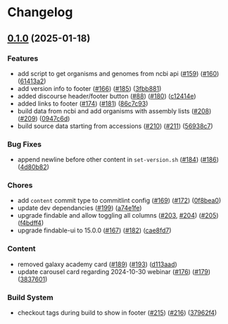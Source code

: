 # Changelog

## [0.1.0](https://github.com/galaxyproject/brc-analytics/compare/v0.0.0...v0.1.0) (2025-01-18)


### Features

* add script to get organisms and genomes from ncbi api ([#159](https://github.com/galaxyproject/brc-analytics/issues/159)) ([#160](https://github.com/galaxyproject/brc-analytics/issues/160)) ([61413a2](https://github.com/galaxyproject/brc-analytics/commit/61413a2137555e157b5df878bf4111c19a0a944e))
* add version info to footer ([#166](https://github.com/galaxyproject/brc-analytics/issues/166)) ([#185](https://github.com/galaxyproject/brc-analytics/issues/185)) ([3fbb881](https://github.com/galaxyproject/brc-analytics/commit/3fbb8817fc9ceece765e9b445294f52f3fc9e298))
* added discourse header/footer button ([#88](https://github.com/galaxyproject/brc-analytics/issues/88)) ([#180](https://github.com/galaxyproject/brc-analytics/issues/180)) ([c12414e](https://github.com/galaxyproject/brc-analytics/commit/c12414ec4ff7571016a5f06f4407059c045a682e))
* added links to footer ([#174](https://github.com/galaxyproject/brc-analytics/issues/174)) ([#181](https://github.com/galaxyproject/brc-analytics/issues/181)) ([86c7c93](https://github.com/galaxyproject/brc-analytics/commit/86c7c9314b203790bf6f22de685224bf99480abc))
* build data from ncbi and add organisms with assembly lists ([#208](https://github.com/galaxyproject/brc-analytics/issues/208)) ([#209](https://github.com/galaxyproject/brc-analytics/issues/209)) ([0947c6d](https://github.com/galaxyproject/brc-analytics/commit/0947c6d477b38381129f03c8e1d19be2295c23d7))
* build source data starting from accessions ([#210](https://github.com/galaxyproject/brc-analytics/issues/210)) ([#211](https://github.com/galaxyproject/brc-analytics/issues/211)) ([56938c7](https://github.com/galaxyproject/brc-analytics/commit/56938c7e63ff05b648cf8d398ae54ea129f71b05))


### Bug Fixes

* append newline before other content in `set-version.sh` ([#184](https://github.com/galaxyproject/brc-analytics/issues/184)) ([#186](https://github.com/galaxyproject/brc-analytics/issues/186)) ([4d80b82](https://github.com/galaxyproject/brc-analytics/commit/4d80b8230d8ba397df520c4419a2bf55c8803b4c))


### Chores

* add `content` commit type to commitlint config ([#169](https://github.com/galaxyproject/brc-analytics/issues/169)) ([#172](https://github.com/galaxyproject/brc-analytics/issues/172)) ([0f8bea0](https://github.com/galaxyproject/brc-analytics/commit/0f8bea063981ecc0e2d2833c52ada6941542d397))
* update dev dependancies ([#199](https://github.com/galaxyproject/brc-analytics/issues/199)) ([a74e1fe](https://github.com/galaxyproject/brc-analytics/commit/a74e1fed61f7a8f797645d72579da5b2c2fec099))
* upgrade findable and allow toggling all columns ([#203](https://github.com/galaxyproject/brc-analytics/issues/203), [#204](https://github.com/galaxyproject/brc-analytics/issues/204)) ([#205](https://github.com/galaxyproject/brc-analytics/issues/205)) ([f4bdff4](https://github.com/galaxyproject/brc-analytics/commit/f4bdff49e6f2d822ccc334ab40657a68d778f4d4))
* upgrade findable-ui to 15.0.0 ([#167](https://github.com/galaxyproject/brc-analytics/issues/167)) ([#182](https://github.com/galaxyproject/brc-analytics/issues/182)) ([cae8fd7](https://github.com/galaxyproject/brc-analytics/commit/cae8fd70c8d1a27d2a7e888885fca8b8e0bd8ff1))


### Content

* removed galaxy academy card ([#189](https://github.com/galaxyproject/brc-analytics/issues/189)) ([#193](https://github.com/galaxyproject/brc-analytics/issues/193)) ([d113aad](https://github.com/galaxyproject/brc-analytics/commit/d113aad40e8499aa85bd5ab794f4161c98050dc4))
* update carousel card regarding 2024-10-30 webinar ([#176](https://github.com/galaxyproject/brc-analytics/issues/176)) ([#179](https://github.com/galaxyproject/brc-analytics/issues/179)) ([3837601](https://github.com/galaxyproject/brc-analytics/commit/38376011b271062cd3d3a5db9d4970e05e0fbb6a))


### Build System

* checkout tags during build to show in footer ([#215](https://github.com/galaxyproject/brc-analytics/issues/215)) ([#216](https://github.com/galaxyproject/brc-analytics/issues/216)) ([37962f4](https://github.com/galaxyproject/brc-analytics/commit/37962f4ddf6c12366637314c3ab764ffef76c1c0))
